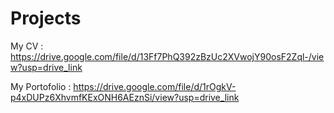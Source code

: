 # Projects

My CV : https://drive.google.com/file/d/13Ff7PhQ392zBzUc2XVwojY90osF2Zql-/view?usp=drive_link

My Portofolio : https://drive.google.com/file/d/1rOgkV-p4xDUPz6XhvmfKExONH6AEznSi/view?usp=drive_link
